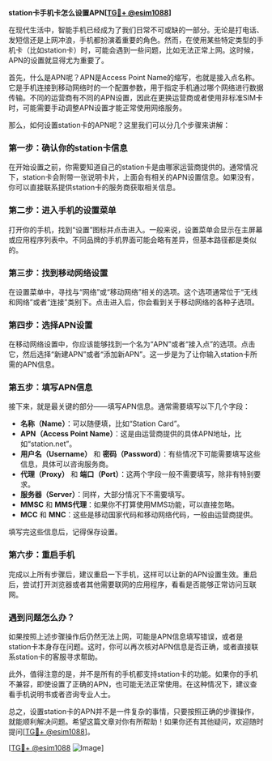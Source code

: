**station卡手机卡怎么设置APN[[TG💪+ @esim1088](https://t.me/s/esim1088)]**

在现代生活中，智能手机已经成为了我们日常不可或缺的一部分。无论是打电话、发短信还是上网冲浪，手机都扮演着重要的角色。然而，在使用某些特定类型的手机卡（比如station卡）时，可能会遇到一些问题，比如无法正常上网。这时候，APN的设置就显得尤为重要了。

首先，什么是APN呢？APN是Access Point Name的缩写，也就是接入点名称。它是手机连接到移动网络时的一个配置参数，用于指定手机通过哪个网络进行数据传输。不同的运营商有不同的APN设置，因此在更换运营商或者使用非标准SIM卡时，可能需要手动调整APN设置才能正常使用网络服务。

那么，如何设置station卡的APN呢？这里我们可以分几个步骤来讲解：

### 第一步：确认你的station卡信息

在开始设置之前，你需要知道自己的station卡是由哪家运营商提供的。通常情况下，station卡会附带一张说明卡片，上面会有相关的APN设置信息。如果没有，你可以直接联系提供station卡的服务商获取相关信息。

### 第二步：进入手机的设置菜单

打开你的手机，找到“设置”图标并点击进入。一般来说，设置菜单会显示在主屏幕或应用程序列表中。不同品牌的手机界面可能会略有差异，但基本路径都是类似的。

### 第三步：找到移动网络设置

在设置菜单中，寻找与“网络”或“移动网络”相关的选项。这个选项通常位于“无线和网络”或者“连接”类别下。点击进入后，你会看到关于移动网络的各种子选项。

### 第四步：选择APN设置

在移动网络设置中，你应该能够找到一个名为“APN”或者“接入点”的选项。点击它，然后选择“新建APN”或者“添加新APN”。这一步是为了让你输入station卡所需的APN信息。

### 第五步：填写APN信息

接下来，就是最关键的部分——填写APN信息。通常需要填写以下几个字段：

- **名称（Name）**：可以随便填，比如“Station Card”。
- **APN（Access Point Name）**：这是由运营商提供的具体APN地址，比如“station.net”。
- **用户名（Username）** 和 **密码（Password）**：有些情况下可能需要填写这些信息，具体可以咨询服务商。
- **代理（Proxy）** 和 **端口（Port）**：这两个字段一般不需要填写，除非有特别要求。
- **服务器（Server）**：同样，大部分情况下不需要填写。
- **MMSC** 和 **MMS代理**：如果你不打算使用MMS功能，可以直接忽略。
- **MCC** 和 **MNC**：这些是移动国家代码和移动网络代码，一般由运营商提供。

填写完这些信息后，记得保存设置。

### 第六步：重启手机

完成以上所有步骤后，建议重启一下手机，这样可以让新的APN设置生效。重启后，尝试打开浏览器或者其他需要联网的应用程序，看看是否能够正常访问互联网。

### 遇到问题怎么办？

如果按照上述步骤操作后仍然无法上网，可能是APN信息填写错误，或者是station卡本身存在问题。这时，你可以再次核对APN信息是否正确，或者直接联系station卡的客服寻求帮助。

此外，值得注意的是，并不是所有的手机都支持station卡的功能。如果你的手机不兼容，即使设置了正确的APN，也可能无法正常使用。在这种情况下，建议查看手机说明书或者咨询专业人士。

总之，设置station卡的APN并不是一件复杂的事情，只要按照正确的步骤操作，就能顺利解决问题。希望这篇文章对你有所帮助！如果你还有其他疑问，欢迎随时提问[[TG💪+ @esim1088](https://t.me/s/esim1088)]。

[[TG💪+ @esim1088](https://t.me/s/esim1088) ![Image](https://i.postimg.cc/4NQfJmqS/Snipaste-2025-05-13-00-14-12.png)]